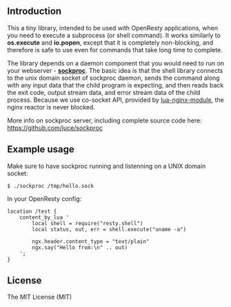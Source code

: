 ## Introduction

This a tiny library, intended to be used with OpenResty applications, when
you need to execute a subprocess (or shell command). It works similarly to
**os.execute** and **io.popen**, except that it is completely non-blocking, and
therefore is safe to use even for commands that take long time to complete.

The library depends on a daemon component that you would need to run
on your webserver - [**sockproc**](https://github.com/juce/sockproc). The basic 
idea is that the shell library connects to the unix domain socket of sockproc daemon, 
sends the command along with any input data that the child program is expecting, and then
reads back the exit code, output stream data, and error stream data of
the child process. Because we use co-socket API, provided by
[lua-nginx-module](https://github.com/chaoslawful/lua-nginx-module),
the nginx reactor is never blocked.

More info on sockproc server, including complete source code here:
https://github.com/juce/sockproc


## Example usage

Make sure to have sockproc running and listenning on a UNIX domain socket:

    $ ./sockproc /tmp/hello.sock

In your OpenResty config:

    location /test {
        content_by_lua '
            local shell = require("resty.shell")
            local status, out, err = shell.execute("uname -a")

            ngx.header.content_type = "text/plain"
            ngx.say("Hello from:\n" .. out)
        ';
    }


## License

The MIT License (MIT)
